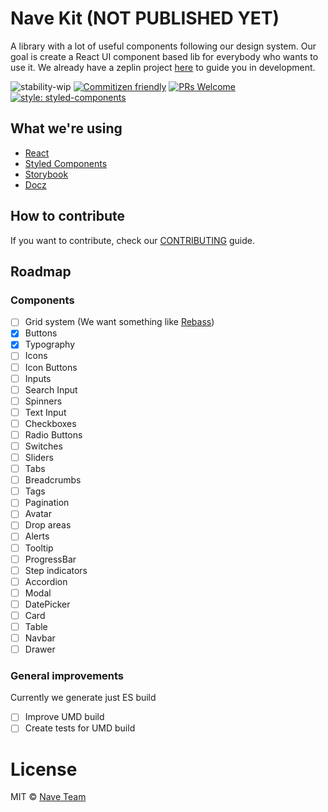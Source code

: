 # Nave Kit (NOT PUBLISHED YET)

A library with a lot of useful components following our design system.
Our goal is create a React UI component based lib for everybody who wants to use it. We already have a zeplin project [here](https://app.zeplin.io/project/5cbf466cd45ec65486ec3c78/dashboard) to guide you in development.

![stability-wip](https://img.shields.io/badge/stability-work_in_progress-lightgrey.svg)
[![Commitizen friendly](https://img.shields.io/badge/commitizen-friendly-brightgreen.svg)](http://commitizen.github.io/cz-cli/)
[![PRs Welcome](https://img.shields.io/badge/PRs-welcome-brightgreen.svg?style=flat-square)](http://makeapullrequest.com)
[![style: styled-components](https://img.shields.io/badge/style-%F0%9F%92%85%20styled--components-orange.svg?colorB=daa357&colorA=db748e)](https://github.com/styled-components/styled-components)

## What we're using

- [React](https://reactjs.org/)
- [Styled Components](https://www.styled-components.com/)
- [Storybook](https://github.com/storybooks/storybook)
- [Docz](https://www.docz.site/)

## How to contribute

If you want to contribute, check our [CONTRIBUTING](CONTRIBUTING.md) guide.

## Roadmap

### Components

- [ ] Grid system (We want something like [Rebass](https://github.com/rebassjs/grid))
- [x] Buttons
- [x] Typography
- [ ] Icons
- [ ] Icon Buttons
- [ ] Inputs
- [ ] Search Input
- [ ] Spinners
- [ ] Text Input
- [ ] Checkboxes
- [ ] Radio Buttons
- [ ] Switches
- [ ] Sliders
- [ ] Tabs
- [ ] Breadcrumbs
- [ ] Tags
- [ ] Pagination
- [ ] Avatar
- [ ] Drop areas
- [ ] Alerts
- [ ] Tooltip
- [ ] ProgressBar
- [ ] Step indicators
- [ ] Accordion
- [ ] Modal
- [ ] DatePicker
- [ ] Card
- [ ] Table
- [ ] Navbar
- [ ] Drawer

### General improvements

Currently we generate just ES build

- [ ] Improve UMD build
- [ ] Create tests for UMD build

# License

MIT © [Nave Team](https://github.com/naveteam)
